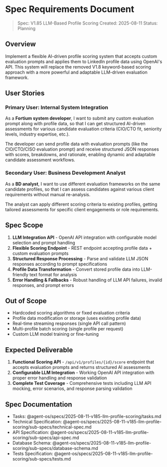 # Spec Requirements Document

> Spec: V1.85 LLM-Based Profile Scoring
> Created: 2025-08-11
> Status: Planning

## Overview

Implement a flexible AI-driven profile scoring system that accepts custom evaluation prompts and applies them to LinkedIn profile data using OpenAI's API. This system will replace the removed V1.8 keyword-based scoring approach with a more powerful and adaptable LLM-driven evaluation framework.

## User Stories

### Primary User: Internal System Integration

As a **Fortium system developer**, I want to submit any custom evaluation prompt along with profile data, so that I can get structured AI-driven assessments for various candidate evaluation criteria (CIO/CTO fit, seniority levels, industry expertise, etc.).

The developer can send profile data with evaluation prompts (like the CIO/CTO/CISO evaluation prompt) and receive structured JSON responses with scores, breakdowns, and rationale, enabling dynamic and adaptable candidate assessment workflows.

### Secondary User: Business Development Analyst

As a **BD analyst**, I want to use different evaluation frameworks on the same candidate profiles, so that I can assess candidates against various client requirements without manual re-analysis.

The analyst can apply different scoring criteria to existing profiles, getting tailored assessments for specific client engagements or role requirements.

## Spec Scope

1. **LLM Integration API** - OpenAI API integration with configurable model selection and prompt handling
2. **Flexible Scoring Endpoint** - REST endpoint accepting profile data + custom evaluation prompts
3. **Structured Response Processing** - Parse and validate LLM JSON responses according to prompt specifications
4. **Profile Data Transformation** - Convert stored profile data into LLM-friendly text format for analysis
5. **Error Handling & Fallbacks** - Robust handling of LLM API failures, invalid responses, and prompt errors

## Out of Scope

- Hardcoded scoring algorithms or fixed evaluation criteria
- Profile data modification or storage (uses existing profile data)
- Real-time streaming responses (single API call pattern)
- Multi-profile batch scoring (single profile per request)
- Custom LLM model training or fine-tuning

## Expected Deliverable

1. **Functional Scoring API** - `/api/v1/profiles/{id}/score` endpoint that accepts evaluation prompts and returns structured AI assessments
2. **Configurable LLM Integration** - Working OpenAI API integration with proper error handling and response validation
3. **Complete Test Coverage** - Comprehensive tests including LLM API mocking, error scenarios, and response parsing validation

## Spec Documentation

- Tasks: @agent-os/specs/2025-08-11-v185-llm-profile-scoring/tasks.md
- Technical Specification: @agent-os/specs/2025-08-11-v185-llm-profile-scoring/sub-specs/technical-spec.md
- API Specification: @agent-os/specs/2025-08-11-v185-llm-profile-scoring/sub-specs/api-spec.md
- Database Schema: @agent-os/specs/2025-08-11-v185-llm-profile-scoring/sub-specs/database-schema.md
- Tests Specification: @agent-os/specs/2025-08-11-v185-llm-profile-scoring/sub-specs/tests.md
